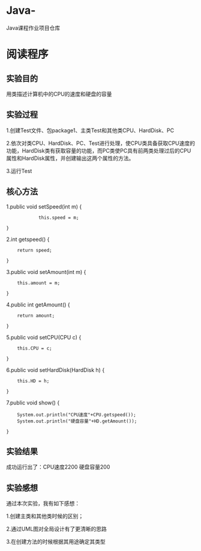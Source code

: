 # Java-
Java课程作业项目仓库

# 阅读程序

## 实验目的
用类描述计算机中的CPU的速度和硬盘的容量

## 实验过程
1.创建Test文件、包package1、主类Test和其他类CPU、HardDisk、PC

2.依次对类CPU、HardDisk、PC、Test进行处理，使CPU类具备获取CPU速度的功能，HardDisk类有获取容量的功能，而PC类使PC具有前两类处理过后的CPU属性和HardDisk属性，并创建输出这两个属性的方法。

3.运行Test

## 核心方法
1.public void setSpeed(int m) {

                this.speed = m;
		
	}
  
2.int getspeed() {

		return speed;
		
	}
  
3.public void setAmount(int m) {

		this.amount = m;
		
	}
  
4.public int getAmount() {

		return amount;
		
	}
  
5.public void setCPU(CPU c) {

		this.CPU = c;
		
	}
  
6.public void setHardDisk(HardDisk h) {

		this.HD = h;
		
	}
  
7.public void show() {

		System.out.println("CPU速度"+CPU.getspeed());
		System.out.println("硬盘容量"+HD.getAmount());
		
	}
  

## 实验结果
成功运行出了：CPU速度2200
             硬盘容量200

## 实验感想
通过本次实验，我有如下感想：

1.创建主类和其他类时候的区别；

2.通过UML图对全局设计有了更清晰的思路

3.在创建方法的时候根据其用途确定其类型
